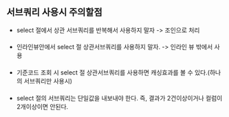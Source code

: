 ## 서브쿼리 사용시 주의할점
- select 절에서 상관 서브쿼리를 반복해서 사용하지 말자
-> 조인으로 처리
####
- 인라인뷰안에서 select 절 상관서브쿼리를 사용하지 말자.
-> 인라인 뷰 밖에서 사용
####
- 기준코드 조회 시 select 절 상관서브쿼리를 사용하면 캐싱효과를 볼 수 있다.(하나의 서브쿼리만 사용시)
####
- select 절의 서브쿼리는 단일값을 내보내야 한다. 즉, 결과가 2건이상이거나 컬럼이 2개이상이면 안된다. 